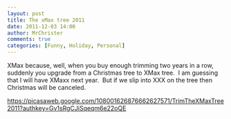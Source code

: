 ```yaml
---
layout: post
title: The xMax tree 2011
date: 2011-12-03 14:00
author: MrChrister
comments: true
categories: [Funny, Holiday, Personal]
---
```

XMax because, well, when you buy enough trimming two years in a row, suddenly you upgrade from a Christmas tree to XMax tree.  I am guessing that I will have XMaxx next year.  But if we slip into XXX on the tree then Christmas will be canceled.

<a href="https://picasaweb.google.com/108001626876662627571/TrimTheXMaxTree2011?authkey=Gv1sRgCJiSqeqm6e22oQE">https://picasaweb.google.com/108001626876662627571/TrimTheXMaxTree2011?authkey=Gv1sRgCJiSqeqm6e22oQE</a>
